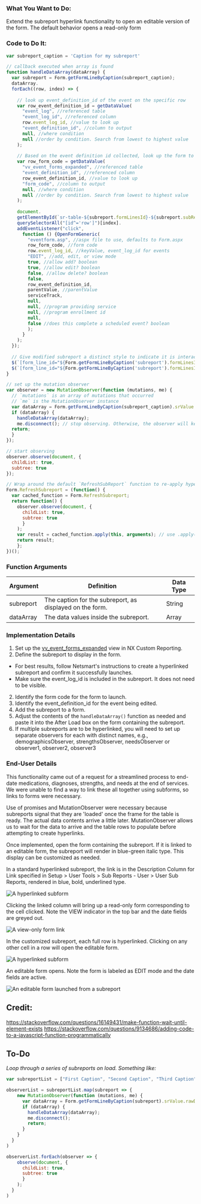 ### What You Want to Do:
Extend the subreport hyperlink functionality to open an editable version of the form. The default behavior opens a read-only form

### Code to Do It:
```javascript
var subreport_caption = 'Caption for my subreport'

// callback executed when array is found
function handleDataArray(dataArray) {
  var subreport = Form.getFormLineByCaption(subreport_caption);
  dataArray.
  forEach((row, index) => {
  
    // look up event_definition_id of the event on the specific row
    var row_event_definition_id = getDataValue( 
      "event_log", //referenced table 
      "event_log_id", //referenced column 
      row.event_log_id, //value to look up 
      "event_definition_id", //column to output 
      null, //where condition 
      null //order by condition. Search from lowest to highest value 
    );
    
    // Based on the event definition id collected, look up the form to display
    var row_form_code = getDataValue( 
      "vv_event_forms_expanded", //referenced table 
      "event_definition_id", //referenced column 
      row_event_definition_id, //value to look up 
      "form_code", //column to output 
      null, //where condition 
      null //order by condition. Search from lowest to highest value 
    );
    
    document.
    getElementById(`sr-table-${subreport.formLinesId}-${subreport.subReportHeaderId}`).
    querySelectorAll("[id^='row']")[index].
    addEventListener("click", 
      function () {OpenFormGeneric( 
        "eventform.asp", //aspx file to use, defaults to Form.aspx
        row_form_code, //form code 
        row.event_log_id, //keyValue, event_log_id for events
        "EDIT", //add, edit, or view mode
        true, //allow add? boolean
        true, //allow edit? boolean
        false, //allow delete? boolean
        false, 
        row_event_definition_id,
        parentValue, //parentValue
        serviceTrack, 
        null, 
        null, //program providing service
        null, //program enrollment id
        null, 
        false //does this complete a scheduled event? boolean
        );
      }
    );
  });
  
  // Give modified subreport a distinct style to indicate it is interactive.
  $(`[form_line_id="${Form.getFormLineByCaption('subreport').formLinesId}"]`)[0].style.fontStyle = "oblique";
  $(`[form_line_id="${Form.getFormLineByCaption('subreport').formLinesId}"]`)[0].style.color = "#26828EFF";
}

// set up the mutation observer 
var observer = new MutationObserver(function (mutations, me) { 
  // `mutations` is an array of mutations that occurred 
  // `me` is the MutationObserver instance 
  var dataArray = Form.getFormLineByCaption(subreport_caption).srValue.rawDataSource; 
  if (dataArray) { 
    handleDataArray(dataArray); 
    me.disconnect(); // stop observing. Otherwise, the observer will keep watching and executing handleDataArray infinitely
  return; 
  } 
}); 

// start observing
observer.observe(document, {
  childList: true,
  subtree: true
});

// Wrap around the default `RefreshSubReport` function to re-apply hyperlinks after refresh button is used.
Form.RefreshSubreport = (function() {
  var cached_function = Form.RefreshSubreport;
  return function() {
    observer.observe(document, {
      childList: true,
      subtree: true
      }
    );
    var result = cached_function.apply(this, arguments); // use .apply() to call it
    return result;
    };
})();
```
### Function Arguments
|Argument       |Definition |Data Type|
|---            |---        |---      |
|subreport |The caption for the subreport, as displayed on the form.|String|
|dataArray|The data values inside the subreport.|Array|

### Implementation Details
1. Set up the [vv_event_forms_expanded](https://github.com/myEvolv-Development-Community/myEvolvCode/blob/main/SQL%20Views/Event%20Forms%20Expanded.md) view in NX Custom Reporting.
2. Define the subreport to display in the form.
  * For best results, follow Netsmart's instructions to create a hyperlinked subreport and confirm it successfully launches. 
  * Make sure the event_log_id is included in the subreport. It does not need to be visible.
2. Identify the form code for the form to launch.
3. Identify the event_definition_id for the event being edited.
4. Add the subreport to a form.
5. Adjust the contents of the `handleDataArray()` function as needed and paste it into the After Load box on the form containing the subreport.
6. If multiple subreports are to be hyperlinked, you will need to set up separate observers for each with distinct names, e.g., demographicsObserver, strengthsObserver, needsObserver or observer1, observer2, observer3 

### End-User Details
This functionality came out of a request for a streamlined process to end-date medications, diagnoses, strengths, and needs at the end of services. We were unable to find a way to link these all together using subforms, so links to forms were necessary.

Use of promises and MutationObserver were necessary because subreports signal that they are 'loaded' once the frame for the table is ready. The actual data contents arrive a little later. MutationObserver allows us to wait for the data to arrive and the table rows to populate before attempting to create hyperlinks.

Once implemented, open the form containing the subreport. If it is linked to an editable form, the subreport will render in blue-green italic type. This display can be customized as needed.

In a standard hyperlinked subreport, the link is in the Description Column for Link specified in Setup > User Tools > Sub Reports - User > User Sub Reports, rendered in blue, bold, underlined type.

![A hyperlinked subform](/JavaScript%20Functions/assets/images/Subreport%20loaded.png "Cursor hovering over the description column for link")

Clicking the linked column will bring up a read-only form corresponding to the cell clicked. Note the VIEW indicator in the top bar and the date fields are greyed out.

![A view-only form link](/JavaScript%20Functions/assets/images/Subreport%20View%20Only%20Link.png "A view-only form")

In the customized subreport, each full row is hyperlinked. Clicking on any other cell in a row will open the editable form.

![A hyperlinked subform](/JavaScript%20Functions/assets/images/Subreport%20loaded2.png "Cursor hovering over the actual date column in the subreport")

An editable form opens. Note the form is labeled as EDIT mode and the date fields are active.

![An editable form launched from a subreport](/JavaScript%20Functions/assets/images/Subreport%20Editable%20Link.png "An editable form launched from a subreport")


## Credit:
https://stackoverflow.com/questions/16149431/make-function-wait-until-element-exists
https://stackoverflow.com/questions/9134686/adding-code-to-a-javascript-function-programmatically

## To-Do

*Loop through a series of subreports on load. Something like:*

```js
var subreportList = ["First Caption", "Second Caption", "Third Caption"];

observerList = subreportList.map(subreport => {
    new MutationObserver(function (mutations, me) { 
      var dataArray = Form.getFormLineByCaption(subreport).srValue.rawDataSource; 
      if (dataArray) { 
        handleDataArray(dataArray); 
        me.disconnect();
        return; 
      }
    }
  }
)

observerList.forEach(observer => {
    observe(document, { 
      childList: true, 
      subtree: true 
      }
    ); 
  }
)
```
